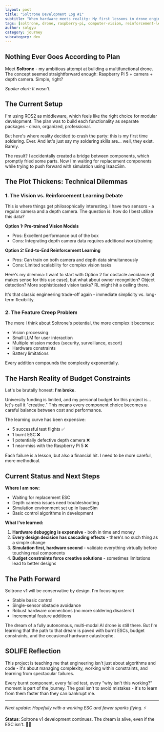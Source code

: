 ```yaml
---
layout: post
title: "Soltrone Development Log #1"
subtitle: "When hardware meets reality: My first lessons in drone engineering"
tags: [soltrone, drone, raspberry-pi, computer-vision, reinforcement-learning, hardware]
author: solgyu
category: journey
subcategory: dev
---
```


## Nothing Ever Goes According to Plan

Meet **Soltrone** - my ambitious attempt at building a multifunctional drone. The concept seemed straightforward enough: Raspberry Pi 5 + camera + depth camera. Simple, right?

*Spoiler alert: It wasn't.*

## The Current Setup

I'm using ROS2 as middleware, which feels like the right choice for modular development. The plan was to build each functionality as separate packages - clean, organized, professional.

But here's where reality decided to crash the party: this is my first time soldering. Ever. And let's just say my soldering skills are... well, they exist. Barely.

The result? I accidentally created a bridge between components, which promptly fried some parts. Now I'm waiting for replacement components while trying to push forward with simulation using IsaacSim.

## The Plot Thickens: Technical Dilemmas

### 1. The Vision vs. Reinforcement Learning Debate

This is where things get philosophically interesting. I have two sensors - a regular camera and a depth camera. The question is: how do I best utilize this data?

**Option 1: Pre-trained Vision Models**
- Pros: Excellent performance out of the box
- Cons: Integrating depth camera data requires additional work/training

**Option 2: End-to-End Reinforcement Learning**
- Pros: Can train on both camera and depth data simultaneously
- Cons: Limited scalability for complex vision tasks

Here's my dilemma: I want to start with Option 2 for obstacle avoidance (it makes sense for this use case), but what about owner recognition? Object detection? More sophisticated vision tasks? RL might hit a ceiling there.

It's that classic engineering trade-off again - immediate simplicity vs. long-term flexibility.

### 2. The Feature Creep Problem

The more I think about Soltrone's potential, the more complex it becomes:
- Vision processing
- Small LLM for user interaction
- Multiple mission modes (security, surveillance, escort)
- Hardware constraints
- Battery limitations

Every addition compounds the complexity exponentially.

## The Harsh Reality of Budget Constraints

Let's be brutally honest: **I'm broke.** 

University funding is limited, and my personal budget for this project is... let's call it "creative." This means every component choice becomes a careful balance between cost and performance.

The learning curve has been expensive:
- 5 successful test flights ✅
- 1 burnt ESC ❌
- 1 potentially defective depth camera ❌
- 1 near-miss with the Raspberry Pi 5 ❌

Each failure is a lesson, but also a financial hit. I need to be more careful, more methodical.

## Current Status and Next Steps

**Where I am now:**
- Waiting for replacement ESC
- Depth camera issues need troubleshooting
- Simulation environment set up in IsaacSim
- Basic control algorithms in development

**What I've learned:**
1. **Hardware debugging is expensive** - both in time and money
2. **Every design decision has cascading effects** - there's no such thing as a simple change
3. **Simulation first, hardware second** - validate everything virtually before touching real components
4. **Budget constraints force creative solutions** - sometimes limitations lead to better designs

## The Path Forward

Soltrone v1 will be conservative by design. I'm focusing on:
- Stable basic control
- Single-sensor obstacle avoidance
- Robust hardware connections (no more soldering disasters!)
- Incremental feature additions

The dream of a fully autonomous, multi-modal AI drone is still there. But I'm learning that the path to that dream is paved with burnt ESCs, budget constraints, and the occasional hardware catastrophe.

## SOLIFE Reflection

This project is teaching me that engineering isn't just about algorithms and code - it's about managing complexity, working within constraints, and learning from spectacular failures.

Every burnt component, every failed test, every "why isn't this working?" moment is part of the journey. The goal isn't to avoid mistakes - it's to learn from them faster than they can bankrupt me.

---

*Next update: Hopefully with a working ESC and fewer sparks flying.* ⚡

**Status**: Soltrone v1 development continues. The dream is alive, even if the ESC isn't. 🚁✨
